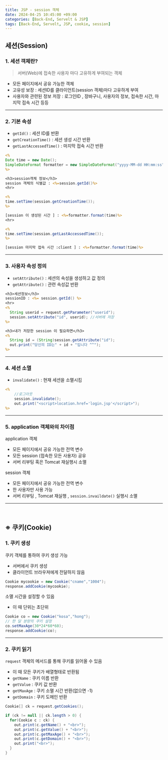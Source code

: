 ```yaml
---
title: JSP - session 객체
date: 2024-04-25 10:45:00 +09:00
categories: [Back-End, Servelt & JSP]
tags: [Back-End, Servelt, JSP, cookie, session]
---
```


## 세션(Session)

### 1. 세션 객체란?

> 서버(Web)에 접속한 사용자 마다 고유하게 부여되는 객체 

- 모든 페이지에서 공유 가능한 객체
- 고유성 보장 : 세션ID를 클라이언트(session 객체)마다 고유하게 부여 
- 사용자와 관련된 정보 저장 : 로그인ID , 장바구니, 사용자의 정보, 접속한 시간, 마지막 접속 시간 등등

---

### 2. 기본 속성

- `getId()` : 세션 ID를 반환
- `getCreationTime()` : 세션 생성 시간 반환
- `getLastAccessedTime()` : 마지막 접속 시간 반환

```jsp
<%
Date time = new Date();
SimpleDateFormat formatter = new SimpleDateFormat("yyyy-MM-dd HH:mm:ss");
%>

<h3>session객체 정보</h3>
session 객체의 식별값 : <%=session.getId()%>
<hr>

<%
time.setTime(session.getCreationTime());
%>

[session 이 생성된 시간 ] : <%=formatter.format(time)%>
<hr>

<%
time.setTime(session.getLastAccessedTime());
%>

[session 마지막 접속 시간 :client ] : <%=formatter.format(time)%>
```

---

### 3. 사용자 속성 정의

- `setAttribute()` : 세션의 속성을 생성하고 값 정의
- `getAttribute()` : 관련 속성값 반환

```jsp
<h3>세션정보</h3>
sessionID : <%= session.getId() %>
<hr>
<%
  String userid = request.getParameter("userid");
  session.setAttribute("id", userid); //서버에 저장
%>

<h3>내가 저장한 session 이 필요하면</h3>
<%
  String id = (String)session.getAttribute("id");
  out.print("당신의 ID는" + id + "입니다 ^^");
%>
```

---

### 4. 세션 소멸

- `invalidate()` : 현재 세션을 소멸시킴

```jsp
<%
	//로그아웃
	session.invalidate();
	out.print("<script>location.href='login.jsp'</script>");
%>
```

---

### 5. application 객체와의 차이점

application 객체
- 모든 페이지에서 공유 가능한 전역 변수
- 모든 session (접속한 모든 사용자) 공유
- 서버 리부팅 혹은 Tomcat 재실행시 소멸

session 객체
- 모든 페이지에서 공유 가능한 전역 변수
- 한 사용자만 사용 가능
- 서버 리부팅 , Tomcat 재실행 , `session.invaildate()` 실행시 소멸

---
<br>

## ※ 쿠키(Cookie)

### 1. 쿠키 생성

쿠키 객체를 통하여 쿠키 생성 가능
- 서버에서 쿠키 생성
- 클라이언트 브라우져에게 전달하지 않음

```java
Cookie mycookie = new Cookie("cname","1004");
response.addCookie(mycookie);
```

소멸 시간을 설정할 수 있음
- 이 때 단위는 초단위

```java
Cookie co = new Cookie("kosa","hong");
// 한 달 분량의 쿠키 설정
co.setMaxAge(30*24*60*60);
response.addCookie(co);
```

---

### 2. 쿠키 읽기

`request` 객체의 메서드를 통해 쿠키를 읽어올 수 있음
- 이 때 모든 쿠키가 배열형태로 반환됨
- `getName` : 쿠키 이름 반환
- `getValue` : 쿠키 값 반환
- `getMaxAge` : 쿠키 소멸 시간 반환(없으면 -1)
- `getDomain` : 쿠키 도메인 반환

```java
Cookie[] ck = request.getCookies();

if (ck != null || ck.length > 0) {
  for(Cookie c : ck) {
    out.print(c.getName() + "<br>");
    out.print(c.getValue() + "<br>");
    out.print(c.getMaxAge() + "<br>");
    out.print(c.getDomain() + "<br>");
    out.print("<br>");
  }
}
```